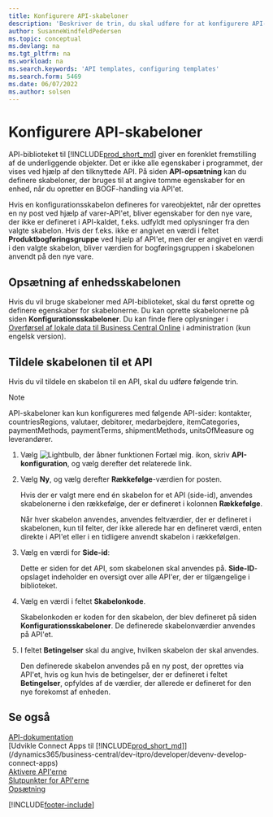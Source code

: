 ```yaml
---
title: Konfigurere API-skabeloner
description: 'Beskriver de trin, du skal udføre for at konfigurere API-skabeloner til Dynamics 365 Business Central.'
author: SusanneWindfeldPedersen
ms.topic: conceptual
ms.devlang: na
ms.tgt_pltfrm: na
ms.workload: na
ms.search.keywords: 'API templates, configuring templates'
ms.search.form: 5469
ms.date: 06/07/2022
ms.author: solsen
---
```


# <a name="configure-api-templates"></a><a name="configure-api-templates"></a><a name="configure-api-templates"></a>Konfigurere API-skabeloner

API-biblioteket til [!INCLUDE[prod_short_md](includes/prod_short.md)] giver en forenklet fremstilling af de underliggende objekter. Det er ikke alle egenskaber i programmet, der vises ved hjælp af den tilknyttede API. På siden **API-opsætning** kan du definere skabeloner, der bruges til at angive tomme egenskaber for en enhed, når du opretter en BOGF-handling via API'et. 

Hvis en konfigurationsskabelon defineres for vareobjektet, når der oprettes en ny post ved hjælp af varer-API'et, bliver egenskaber for den nye vare, der ikke er defineret i API-kaldet, f.eks. udfyldt med oplysninger fra den valgte skabelon. Hvis der f.eks. ikke er angivet en værdi i feltet **Produktbogføringsgruppe** ved hjælp af API'et, men der er angivet en værdi i den valgte skabelon, bliver værdien for bogføringsgruppen i skabelonen anvendt på den nye vare. 

## <a name="setting-up-the-entity-template"></a><a name="setting-up-the-entity-template"></a><a name="setting-up-the-entity-template"></a>Opsætning af enhedsskabelonen

Hvis du vil bruge skabeloner med API-biblioteket, skal du først oprette og definere egenskaber for skabelonerne. Du kan oprette skabelonerne på siden **Konfigurationsskabeloner**. Du kan finde flere oplysninger i [Overførsel af lokale data til Business Central Online](/dynamics365/business-central/dev-itpro/administration/migrate-data) i administration (kun engelsk version).  

## <a name="assign-the-template-to-an-api"></a><a name="assign-the-template-to-an-api"></a><a name="assign-the-template-to-an-api"></a>Tildele skabelonen til et API

Hvis du vil tildele en skabelon til en API, skal du udføre følgende trin.

> [!NOTE]  
> API-skabeloner kan kun konfigureres med følgende API-sider: kontakter, countriesRegions, valutaer, debitorer, medarbejdere, itemCategories, paymentMethods, paymentTerms, shipmentMethods, unitsOfMeasure og leverandører.

1. Vælg ![Lightbulb, der åbner funktionen Fortæl mig.](media/ui-search/search_small.png "Fortæl mig, hvad du vil foretage dig") ikon, skriv **API-konfiguration**, og vælg derefter det relaterede link.
2. Vælg **Ny**, og vælg derefter **Rækkefølge**-værdien for posten.  

    Hvis der er valgt mere end én skabelon for et API (side-id), anvendes skabelonerne i den rækkefølge, der er defineret i kolonnen **Rækkefølge**.  

    Når hver skabelon anvendes, anvendes feltværdier, der er defineret i skabelonen, kun til felter, der ikke allerede har en defineret værdi, enten direkte i API'et eller i en tidligere anvendt skabelon i rækkefølgen.  
3. Vælg en værdi for **Side-id**:  

    Dette er siden for det API, som skabelonen skal anvendes på. **Side-ID**-opslaget indeholder en oversigt over alle API'er, der er tilgængelige i biblioteket.
4. Vælg en værdi i feltet **Skabelonkode**.  

    Skabelonkoden er koden for den skabelon, der blev defineret på siden **Konfigurationsskabeloner**. De definerede skabelonværdier anvendes på API'et.  
5. I feltet **Betingelser** skal du angive, hvilken skabelon der skal anvendes.  

    Den definerede skabelon anvendes på en ny post, der oprettes via API'et, hvis og kun hvis de betingelser, der er defineret i feltet **Betingelser**, opfyldes af de værdier, der allerede er defineret for den nye forekomst af enheden.

## <a name="see-also"></a><a name="see-also"></a><a name="see-also"></a>Se også

[API-dokumentation](/dynamics-nav/fin-graph)  
[Udvikle Connect Apps til [!INCLUDE[prod_short_md](includes/prod_short.md)]](/dynamics365/business-central/dev-itpro/developer/devenv-develop-connect-apps)  
[Aktivere API'erne](/dynamics-nav/enabling-apis-for-dynamics-nav)  
[Slutpunkter for API'erne](/dynamics-nav/endpoints-apis-for-dynamics)  
[Opsætning](admin-setup-and-administration.md)

[!INCLUDE[footer-include](includes/footer-banner.md)]
